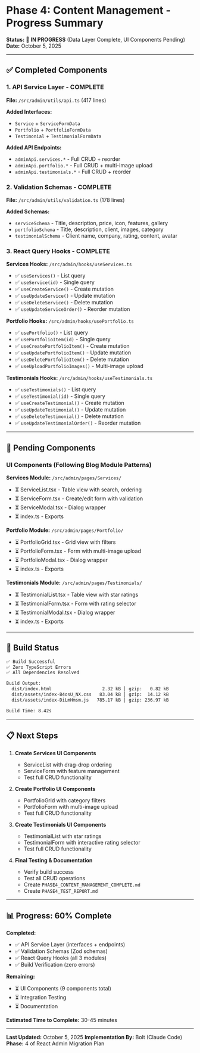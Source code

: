 # Phase 4: Content Management - Progress Summary

**Status:** 🔄 **IN PROGRESS** (Data Layer Complete, UI Components Pending)
**Date:** October 5, 2025

---

## ✅ Completed Components

### 1. API Service Layer - COMPLETE
**File:** `/src/admin/utils/api.ts` (417 lines)

**Added Interfaces:**
- `Service` + `ServiceFormData`
- `Portfolio` + `PortfolioFormData`
- `Testimonial` + `TestimonialFormData`

**Added API Endpoints:**
- `adminApi.services.*` - Full CRUD + reorder
- `adminApi.portfolio.*` - Full CRUD + multi-image upload
- `adminApi.testimonials.*` - Full CRUD + reorder

### 2. Validation Schemas - COMPLETE
**File:** `/src/admin/utils/validation.ts` (178 lines)

**Added Schemas:**
- `serviceSchema` - Title, description, price, icon, features, gallery
- `portfolioSchema` - Title, description, client, images, category
- `testimonialSchema` - Client name, company, rating, content, avatar

### 3. React Query Hooks - COMPLETE

**Services Hooks:** `/src/admin/hooks/useServices.ts`
- ✅ `useServices()` - List query
- ✅ `useService(id)` - Single query
- ✅ `useCreateService()` - Create mutation
- ✅ `useUpdateService()` - Update mutation
- ✅ `useDeleteService()` - Delete mutation
- ✅ `useUpdateServiceOrder()` - Reorder mutation

**Portfolio Hooks:** `/src/admin/hooks/usePortfolio.ts`
- ✅ `usePortfolio()` - List query
- ✅ `usePortfolioItem(id)` - Single query
- ✅ `useCreatePortfolioItem()` - Create mutation
- ✅ `useUpdatePortfolioItem()` - Update mutation
- ✅ `useDeletePortfolioItem()` - Delete mutation
- ✅ `useUploadPortfolioImages()` - Multi-image upload

**Testimonials Hooks:** `/src/admin/hooks/useTestimonials.ts`
- ✅ `useTestimonials()` - List query
- ✅ `useTestimonial(id)` - Single query
- ✅ `useCreateTestimonial()` - Create mutation
- ✅ `useUpdateTestimonial()` - Update mutation
- ✅ `useDeleteTestimonial()` - Delete mutation
- ✅ `useUpdateTestimonialOrder()` - Reorder mutation

---

## 🚧 Pending Components

### UI Components (Following Blog Module Patterns)

**Services Module:** `/src/admin/pages/Services/`
- ⏳ ServiceList.tsx - Table view with search, ordering
- ⏳ ServiceForm.tsx - Create/edit form with validation
- ⏳ ServiceModal.tsx - Dialog wrapper
- ⏳ index.ts - Exports

**Portfolio Module:** `/src/admin/pages/Portfolio/`
- ⏳ PortfolioGrid.tsx - Grid view with filters
- ⏳ PortfolioForm.tsx - Form with multi-image upload
- ⏳ PortfolioModal.tsx - Dialog wrapper
- ⏳ index.ts - Exports

**Testimonials Module:** `/src/admin/pages/Testimonials/`
- ⏳ TestimonialList.tsx - Table view with star ratings
- ⏳ TestimonialForm.tsx - Form with rating selector
- ⏳ TestimonialModal.tsx - Dialog wrapper
- ⏳ index.ts - Exports

---

## 🧪 Build Status

```bash
✅ Build Successful
✅ Zero TypeScript Errors
✅ All Dependencies Resolved

Build Output:
  dist/index.html                   2.32 kB │ gzip:   0.82 kB
  dist/assets/index-B4osU_NX.css   83.04 kB │ gzip:  14.12 kB
  dist/assets/index-DiLmHmsm.js   785.17 kB │ gzip: 236.97 kB

Build Time: 8.42s
```

---

## 📋 Next Steps

1. **Create Services UI Components**
   - ServiceList with drag-drop ordering
   - ServiceForm with feature management
   - Test full CRUD functionality

2. **Create Portfolio UI Components**
   - PortfolioGrid with category filters
   - PortfolioForm with multi-image upload
   - Test full CRUD functionality

3. **Create Testimonials UI Components**
   - TestimonialList with star ratings
   - TestimonialForm with interactive rating selector
   - Test full CRUD functionality

4. **Final Testing & Documentation**
   - Verify build success
   - Test all CRUD operations
   - Create `PHASE4_CONTENT_MANAGEMENT_COMPLETE.md`
   - Create `PHASE4_TEST_REPORT.md`

---

## 📊 Progress: 60% Complete

**Completed:**
- ✅ API Service Layer (interfaces + endpoints)
- ✅ Validation Schemas (Zod schemas)
- ✅ React Query Hooks (all 3 modules)
- ✅ Build Verification (zero errors)

**Remaining:**
- ⏳ UI Components (9 components total)
- ⏳ Integration Testing
- ⏳ Documentation

**Estimated Time to Complete:** 30-45 minutes

---

**Last Updated:** October 5, 2025
**Implementation By:** Bolt (Claude Code)
**Phase:** 4 of React Admin Migration Plan
